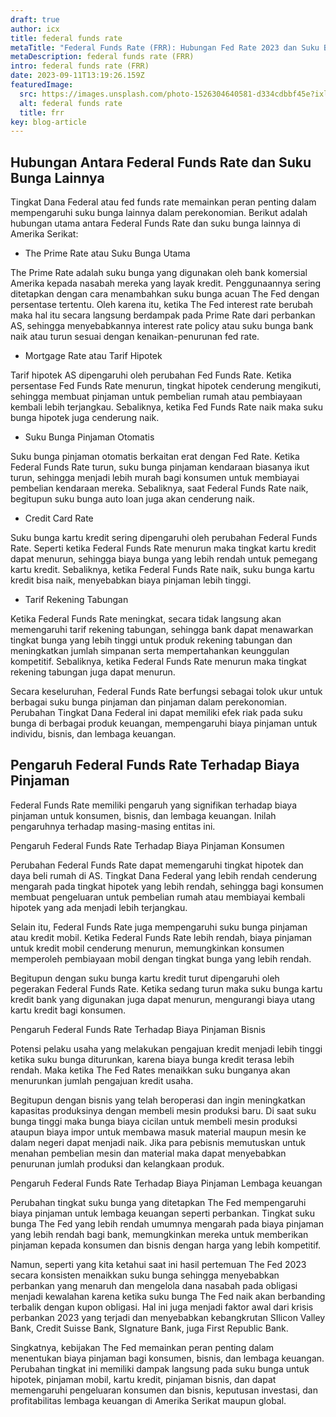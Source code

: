 ```yaml
---
draft: true
author: icx
title: federal funds rate
metaTitle: "Federal Funds Rate (FRR): Hubungan Fed Rate 2023 dan Suku Bunga"
metaDescription: federal funds rate (FRR)
intro: federal funds rate (FRR)
date: 2023-09-11T13:19:26.159Z
featuredImage:
  src: https://images.unsplash.com/photo-1526304640581-d334cdbbf45e?ixlib=rb-4.0.3&ixid=M3wxMjA3fDB8MHxzZWFyY2h8MXx8ZmVkZXJhbCUyMGZ1bmQlMjByYXRlfGVufDB8fDB8fHww&auto=format&fit=crop&w=1000&q=60
  alt: federal funds rate
  title: frr
key: blog-article
---
```

## Hubungan Antara Federal Funds Rate dan Suku Bunga Lainnya

Tingkat Dana Federal atau fed funds rate memainkan peran penting dalam mempengaruhi suku bunga lainnya dalam perekonomian. Berikut adalah hubungan utama antara Federal Funds Rate dan suku bunga lainnya di Amerika Serikat:

* The Prime Rate atau Suku Bunga Utama 

The Prime Rate adalah suku bunga yang digunakan oleh bank komersial Amerika kepada nasabah mereka yang layak kredit. Penggunaannya sering ditetapkan dengan cara menambahkan suku bunga acuan The Fed dengan persentase tertentu. Oleh karena itu, ketika The Fed interest rate berubah maka hal itu secara langsung berdampak pada Prime Rate dari perbankan AS, sehingga menyebabkannya interest rate policy atau suku bunga bank naik atau turun sesuai dengan kenaikan-penurunan fed rate.

* Mortgage Rate atau Tarif Hipotek

Tarif hipotek AS dipengaruhi oleh perubahan Fed Funds Rate. Ketika persentase Fed Funds Rate menurun, tingkat hipotek cenderung mengikuti, sehingga membuat pinjaman untuk pembelian rumah atau pembiayaan kembali lebih terjangkau. Sebaliknya, ketika Fed Funds Rate naik maka suku bunga hipotek juga cenderung naik.

* Suku Bunga Pinjaman Otomatis

Suku bunga pinjaman otomatis berkaitan erat dengan Fed Rate. Ketika Federal Funds Rate turun, suku bunga pinjaman kendaraan biasanya ikut turun, sehingga menjadi lebih murah bagi konsumen untuk membiayai pembelian kendaraan mereka. Sebaliknya, saat Federal Funds Rate naik, begitupun suku bunga auto loan juga akan cenderung naik.

* Credit Card Rate 

Suku bunga kartu kredit sering dipengaruhi oleh perubahan Federal Funds Rate. Seperti ketika Federal Funds Rate menurun maka tingkat kartu kredit dapat menurun, sehingga biaya bunga yang lebih rendah untuk pemegang kartu kredit. Sebaliknya, ketika Federal Funds Rate naik, suku bunga kartu kredit bisa naik, menyebabkan biaya pinjaman lebih tinggi.

* Tarif Rekening Tabungan

Ketika Federal Funds Rate meningkat, secara tidak langsung akan memengaruhi tarif rekening tabungan, sehingga bank dapat menawarkan tingkat bunga yang lebih tinggi untuk produk rekening tabungan dan meningkatkan jumlah simpanan serta mempertahankan keunggulan kompetitif. Sebaliknya, ketika Federal Funds Rate menurun maka tingkat rekening tabungan juga dapat menurun.

Secara keseluruhan, Federal Funds Rate berfungsi sebagai tolok ukur untuk berbagai suku bunga pinjaman dan pinjaman dalam perekonomian. Perubahan Tingkat Dana Federal ini dapat memiliki efek riak pada suku bunga di berbagai produk keuangan, mempengaruhi biaya pinjaman untuk individu, bisnis, dan lembaga keuangan.

## Pengaruh Federal Funds Rate Terhadap Biaya Pinjaman 

Federal Funds Rate memiliki pengaruh yang signifikan terhadap biaya pinjaman untuk konsumen, bisnis, dan lembaga keuangan. Inilah pengaruhnya terhadap masing-masing entitas ini.

Pengaruh Federal Funds Rate Terhadap Biaya Pinjaman Konsumen

Perubahan Federal Funds Rate dapat memengaruhi tingkat hipotek dan daya beli rumah di AS. Tingkat Dana Federal yang lebih rendah cenderung mengarah pada tingkat hipotek yang lebih rendah, sehingga bagi konsumen membuat pengeluaran untuk pembelian rumah atau membiayai kembali hipotek yang ada menjadi lebih terjangkau.

Selain itu, Federal Funds Rate juga mempengaruhi suku bunga pinjaman atau kredit mobil. Ketika Federal Funds Rate lebih rendah, biaya pinjaman untuk kredit mobil cenderung menurun, memungkinkan konsumen memperoleh pembiayaan mobil dengan tingkat bunga yang lebih rendah.

Begitupun dengan suku bunga kartu kredit turut dipengaruhi oleh pegerakan Federal Funds Rate. Ketika sedang turun maka suku bunga kartu kredit bank yang digunakan juga dapat menurun, mengurangi biaya utang kartu kredit bagi konsumen.

Pengaruh Federal Funds Rate Terhadap Biaya Pinjaman Bisnis

Potensi pelaku usaha yang melakukan pengajuan kredit menjadi lebih tinggi ketika suku bunga diturunkan, karena biaya bunga kredit terasa lebih rendah. Maka ketika The Fed Rates menaikkan suku bunganya akan menurunkan jumlah pengajuan kredit usaha.

Begitupun dengan bisnis yang telah beroperasi dan ingin meningkatkan kapasitas produksinya dengan membeli mesin produksi baru. Di saat suku bunga tinggi maka bunga biaya cicilan untuk membeli mesin produksi ataupun biaya impor untuk membawa masuk material maupun mesin ke dalam negeri dapat menjadi naik. Jika para pebisnis memutuskan untuk menahan pembelian mesin dan material maka dapat menyebabkan penurunan jumlah produksi dan kelangkaan produk.

Pengaruh Federal Funds Rate Terhadap Biaya Pinjaman Lembaga keuangan

Perubahan tingkat suku bunga yang ditetapkan The Fed mempengaruhi biaya pinjaman untuk lembaga keuangan seperti perbankan. Tingkat suku bunga The Fed yang lebih rendah umumnya mengarah pada biaya pinjaman yang lebih rendah bagi bank, memungkinkan mereka untuk memberikan pinjaman kepada konsumen dan bisnis dengan harga yang lebih kompetitif.

Namun, seperti yang kita ketahui saat ini hasil pertemuan The Fed 2023 secara konsisten menaikkan suku bunga sehingga menyebabkan perbankan yang menaruh dan mengelola dana nasabah pada obligasi menjadi kewalahan karena ketika suku bunga The Fed naik akan berbanding terbalik dengan kupon obligasi. Hal ini juga menjadi faktor awal dari krisis perbankan 2023 yang terjadi dan menyebabkan kebangkrutan SIlicon Valley Bank, Credit Suisse Bank, SIgnature Bank, juga First Republic Bank.

Singkatnya, kebijakan The Fed memainkan peran penting dalam menentukan biaya pinjaman bagi konsumen, bisnis, dan lembaga keuangan. Perubahan tingkat ini memiliki dampak langsung pada suku bunga untuk hipotek, pinjaman mobil, kartu kredit, pinjaman bisnis, dan dapat memengaruhi pengeluaran konsumen dan bisnis, keputusan investasi, dan profitabilitas lembaga keuangan di Amerika Serikat maupun global.